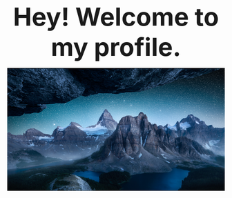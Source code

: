 <div align='center'><font size='8'><big><b>Hey! Welcome to my profile.</b></big></font></div>

![text](https://github.com/wanghs008/wanghs008/blob/main/whs_1.jpg)

<!---
wanghs008/wanghs008 is a ✨ special ✨ repository because its `README.md` (this file) appears on your GitHub profile.
You can click the Preview link to take a look at your changes.
--->
